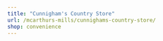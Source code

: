 ```yaml
---
title: "Cunnigham's Country Store"
url: /mcarthurs-mills/cunnighams-country-store/
shop: convenience
---
```

